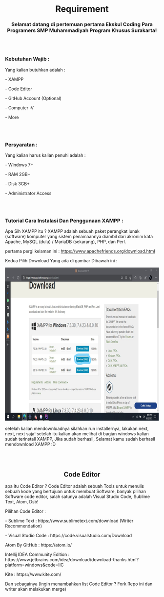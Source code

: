 <h1 align="center">Requirement</h1>
<h3 align="center">Selamat datang di pertemuan pertama Ekskul Coding Para Programers SMP Muhammadiyah Program Khusus Surakarta!</h3>
<br><br>
<h3 align="left">Kebutuhan Wajib :</h3>
<p align="left">Yang kalian butuhkan adalah :</p>
<P align="left">- XAMPP</P>
<P align="left">- Code Editor</P>
<P align="left">- GitHub Account (Optional)</P>
<P align="left">- Computer :V</P>
<P align="left">- More</P>
<br><br>
<h3 align="left">Persyaratan  :</h3>
<p align="left">Yang kalian harus kalian penuhi adalah :</p>
<P align="left">- Windows 7+</P>
<P align="left">- RAM 2GB+</P>
<P align="left">- Disk 3GB+</P>
<P align="left">- Administrator Access</P>
<br><br>
<h3 align="left">Tutorial Cara Instalasi Dan Penggunaan XAMPP :</h3>
<p align="left">Apa Sih XAMPP itu ? XAMPP adalah sebuah paket perangkat lunak (software) komputer yang sistem penamaannya diambil dari akronim kata Apache, MySQL (dulu) / MariaDB (sekarang), PHP, dan Perl.</p>
<p align="left">pertama pergi kelaman ini : <a href="https://www.apachefriends.org/download.html">https://www.apachefriends.org/download.html</a></p>
<p align="left">Kedua Pilih Download Yang ada di gambar Dibawah ini :</p>
<img src="img/download-page.jpg" width="1366" height="500">
<p align="left">setelah kalian mendownloadnya silahkan run installernya, lakukan next, next, next saja! setelah itu kalian akan melihat di bagian windows kalian sudah terinstall XAMPP, Jika sudah berhasil, Selamat kamu sudah berhasil mendownload XAMPP :D</p>
<br><br>
<h2 align="center">Code Editor</h2>
<p align="left">apa itu Code Editor ? Code Editor adalah sebuah Tools untuk menulis sebuah kode yang bertujuan untuk membuat Software, banyak pilihan Software code editor, salah satunya adalah Visual Studio Code, Sublime Text, Atom, Dsb!</p>
<p align="left">Pilihan Code Editor :</p>
<p align="left">- Sublime Text : https://www.sublimetext.com/download (Writer Recommendation)</p>
<p align="left">- Visual Studio Code : https://code.visualstudio.com/Download</p>
<p align="left">Atom By GitHub : https://atom.io/</p>
<p align="left">Intellij IDEA Community Edition : https://www.jetbrains.com/idea/download/download-thanks.html?platform=windows&code=IIC</p>
<p align="left">Kite : https://www.kite.com/</p>
<p align="left">Dan sebagainya (Ingin menambahkan list Code Editor ? Fork Repo ini dan writer akan melakukan merge)</p>
